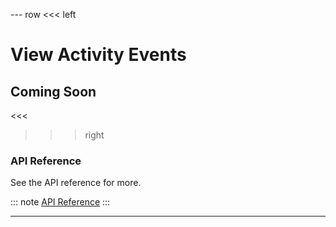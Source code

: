 --- row
<<< left
# View Activity Events
## Coming Soon
<<<

>>> right

### API Reference
See the API reference for more.

::: note
[API Reference](api/index.html)
:::

>>>
---
